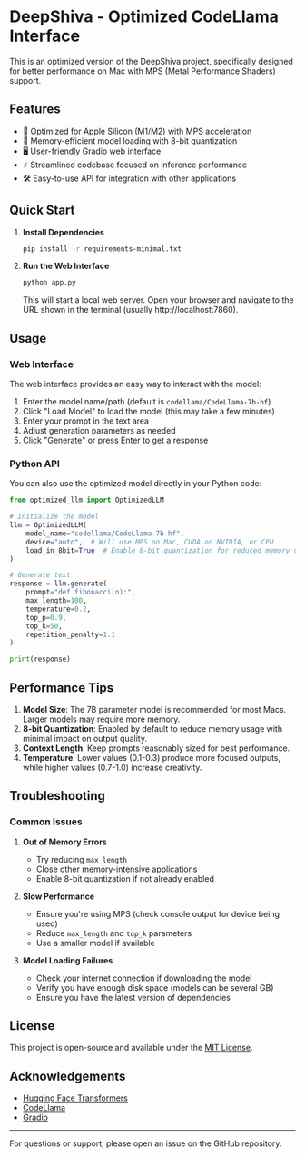 # DeepShiva - Optimized CodeLlama Interface

This is an optimized version of the DeepShiva project, specifically designed for better performance on Mac with MPS (Metal Performance Shaders) support.

## Features

- 🚀 Optimized for Apple Silicon (M1/M2) with MPS acceleration
- 💾 Memory-efficient model loading with 8-bit quantization
- 🖥️ User-friendly Gradio web interface
- ⚡ Streamlined codebase focused on inference performance
- 🛠️ Easy-to-use API for integration with other applications

## Quick Start

1. **Install Dependencies**

   ```bash
   pip install -r requirements-minimal.txt
   ```

2. **Run the Web Interface**

   ```bash
   python app.py
   ```

   This will start a local web server. Open your browser and navigate to the URL shown in the terminal (usually http://localhost:7860).

## Usage

### Web Interface

The web interface provides an easy way to interact with the model:

1. Enter the model name/path (default is `codellama/CodeLlama-7b-hf`)
2. Click "Load Model" to load the model (this may take a few minutes)
3. Enter your prompt in the text area
4. Adjust generation parameters as needed
5. Click "Generate" or press Enter to get a response

### Python API

You can also use the optimized model directly in your Python code:

```python
from optimized_llm import OptimizedLLM

# Initialize the model
llm = OptimizedLLM(
    model_name="codellama/CodeLlama-7b-hf",
    device="auto",  # Will use MPS on Mac, CUDA on NVIDIA, or CPU
    load_in_8bit=True  # Enable 8-bit quantization for reduced memory usage
)

# Generate text
response = llm.generate(
    prompt="def fibonacci(n):",
    max_length=100,
    temperature=0.2,
    top_p=0.9,
    top_k=50,
    repetition_penalty=1.1
)

print(response)
```

## Performance Tips

1. **Model Size**: The 7B parameter model is recommended for most Macs. Larger models may require more memory.
2. **8-bit Quantization**: Enabled by default to reduce memory usage with minimal impact on output quality.
3. **Context Length**: Keep prompts reasonably sized for best performance.
4. **Temperature**: Lower values (0.1-0.3) produce more focused outputs, while higher values (0.7-1.0) increase creativity.

## Troubleshooting

### Common Issues

1. **Out of Memory Errors**
   - Try reducing `max_length`
   - Close other memory-intensive applications
   - Enable 8-bit quantization if not already enabled

2. **Slow Performance**
   - Ensure you're using MPS (check console output for device being used)
   - Reduce `max_length` and `top_k` parameters
   - Use a smaller model if available

3. **Model Loading Failures**
   - Check your internet connection if downloading the model
   - Verify you have enough disk space (models can be several GB)
   - Ensure you have the latest version of dependencies

## License

This project is open-source and available under the [MIT License](LICENSE).

## Acknowledgements

- [Hugging Face Transformers](https://huggingface.co/transformers/)
- [CodeLlama](https://ai.meta.com/llama/)
- [Gradio](https://gradio.app/)

---

For questions or support, please open an issue on the GitHub repository.
